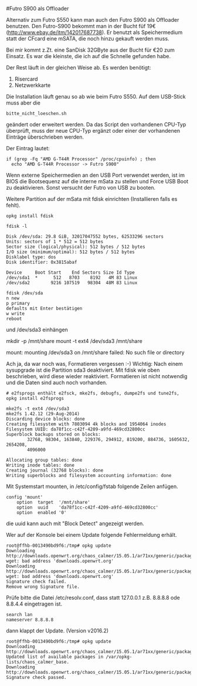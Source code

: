 #Futro S900 als Offloader

Alternativ zum Futro S550 kann man auch den Futro S900 als Offloader benutzen. Den Futro-S900 bekommt man in der Bucht füf 19€ (http://www.ebay.de/itm/142017687738). Er benutzt als Speichermedium statt der CFcard eine mSATA, die noch hinzu gekauft werden muss.

Bei mir kommt z.Zt. eine SanDisk 32GByte aus der Bucht für €20 zum Einsatz. Es war die kleinste, die ich auf die Schnelle gefunden habe.

Der Rest läuft in der gleichen Weise ab. Es werden benötigt:

1. Risercard
2. Netzwerkkarte

Die Installation läuft genau so ab wie beim Futro S550. Auf dem USB-Stick muss aber die
~~~
bitte_nicht_loeschen.sh
~~~

geändert oder erweitert werden. Da das Script den vorhandenen CPU-Typ überprüft, muss der neue CPU-Typ ergänzt oder einer der vorhandenen Einträge überschrieben werden.

Der Eintrag lautet:

~~~
if (grep -Fq "AMD G-T44R Processor" /proc/cpuinfo) ; then
  echo "AMD G-T44R Processor -> Futro S900"
~~~

Wenn externe Speichermedien an den USB Port verwendet werden, ist im BIOS die Bootsequenz auf die interne mSata zu stellen und Force USB Boot zu deaktivieren.
Sonst versucht der Futro von USB zu booten.


Weitere Partition auf der mSata mit fdisk einrichten (Installieren falls es fehlt).
~~~
opkg install fdisk
~~~
~~~
fdisk -l

Disk /dev/sda: 29.8 GiB, 32017047552 bytes, 62533296 sectors
Units: sectors of 1 * 512 = 512 bytes
Sector size (logical/physical): 512 bytes / 512 bytes
I/O size (minimum/optimal): 512 bytes / 512 bytes
Disklabel type: dos
Disk identifier: 0x3815abaf

Device     Boot Start    End Sectors Size Id Type
/dev/sda1  *      512   8703    8192   4M 83 Linux
/dev/sda2        9216 107519   98304  48M 83 Linux
~~~

~~~
fdisk /dev/sda
n new
p primary
defaults mit Enter bestätigen
w write
reboot
~~~

und /dev/sda3 einhängen

mkdir -p /mnt/share
mount -t ext4 /dev/sda3 /mnt/share

mount: mounting /dev/sda3 on /mnt/share failed: No such file or directory

Ach ja, da war noch was, Formatieren vergessen :-)
Wichtig: Nach einem sysupgrade ist die Partition sda3 deaktiviert. Mit fdisk wie oben beschrieben, wird diese wieder reaktiviert. Formatieren ist nicht notwendig und die Daten sind auch noch vorhanden.
~~~
# e2fsprogs enthält e2fsck, mke2fs, debugfs, dumpe2fs und tune2fs,
opkg install e2fsprogs 
~~~
~~~
mke2fs -t ext4 /dev/sda3
mke2fs 1.42.12 (29-Aug-2014)
Discarding device blocks: done
Creating filesystem with 7803094 4k blocks and 1954064 inodes
Filesystem UUID: da78f1cc-c42f-4209-a9fd-469cd32800cc
Superblock backups stored on blocks:
        32768, 98304, 163840, 229376, 294912, 819200, 884736, 1605632, 2654208,
        4096000

Allocating group tables: done
Writing inode tables: done
Creating journal (32768 blocks): done
Writing superblocks and filesystem accounting information: done
~~~

Mit Systemstart mounten, in /etc/config/fstab folgende Zeilen anfügen.
~~~
config 'mount'
	option	target	'/mnt/share'
	option	uuid	'da78f1cc-c42f-4209-a9fd-469cd32800cc'
	option	enabled	'0'
~~~
die uuid kann auch mit "Block Detect" angezeigt werden.


Wer auf der Konsole bei einem Update folgende Fehlermeldung erhält.
~~~
root@ffhb-0013490bd9f6:/tmp# opkg update
Downloading http://downloads.openwrt.org/chaos_calmer/15.05.1/ar71xx/generic/packages/base/Packages.gz.
wget: bad address 'downloads.openwrt.org'
Downloading http://downloads.openwrt.org/chaos_calmer/15.05.1/ar71xx/generic/packages/base/Packages.sig.
wget: bad address 'downloads.openwrt.org'
Signature check failed.
Remove wrong Signature file.
~~~
Prüfe bitte die Datei /etc/resolv.conf,
dass statt 127.0.0.1 z.B. 8.8.8.8 ode 8.8.4.4 eingetragen ist.
~~~
search lan
nameserver 8.8.8.8
~~~
dann klappt der Update. (Version v2016.2)
~~~
root@ffhb-0013490bd9f6:/tmp# opkg update
Downloading http://downloads.openwrt.org/chaos_calmer/15.05.1/ar71xx/generic/packages/base/Packages.gz.
Updated list of available packages in /var/opkg-lists/chaos_calmer_base.
Downloading http://downloads.openwrt.org/chaos_calmer/15.05.1/ar71xx/generic/packages/base/Packages.sig.
Signature check passed.
~~~